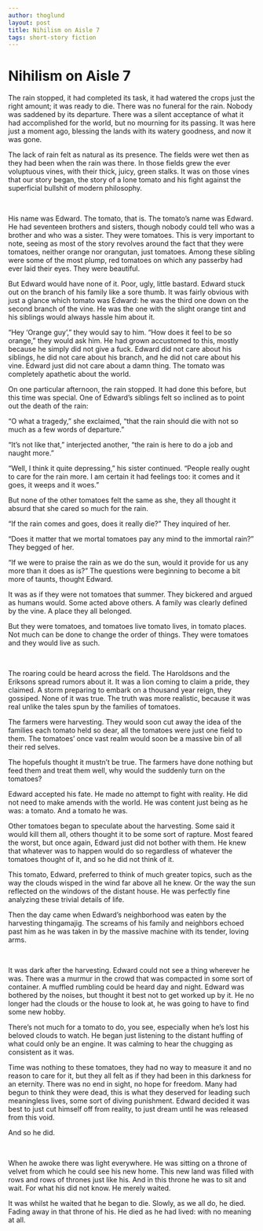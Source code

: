 ```yaml
---
author: thoglund
layout: post
title: Nihilism on Aisle 7
tags: short-story fiction
---
```


# Nihilism on Aisle 7

The rain stopped, it had completed its task, it had watered the crops just the
right amount; it was ready to die. There was no funeral for the rain. Nobody was
saddened by its departure. There was a silent acceptance of what it had
accomplished for the world, but no mourning for its passing. It was here just a
moment ago, blessing the lands with its watery goodness, and now it was gone.

The lack of rain felt as natural as its presence. The fields were wet then as
they had been when the rain was there. In those fields grew the ever voluptuous
vines, with their thick, juicy, green stalks. It was on those vines that our
story began, the story of a lone tomato and his fight against the superficial
bullshit of modern philosophy.

<br>

His name was Edward. The tomato, that is. The tomato’s name was Edward. He had
seventeen brothers and sisters, though nobody could tell who was a brother and
who was a sister. They were tomatoes. This is very important to note, seeing as
most of the story revolves around the fact that they were tomatoes, neither
orange nor orangutan, just tomatoes. Among these sibling were some of the most
plump, red tomatoes on which any passerby had ever laid their eyes. They were
beautiful.

But Edward would have none of it. Poor, ugly, little bastard. Edward stuck out
on the branch of his family like a sore thumb. It was fairly obvious with just a
glance which tomato was Edward: he was the third one down on the second branch
of the vine. He was the one with the slight orange tint and his siblings would
always hassle him about it.

“Hey ‘Orange guy’,” they would say to him. “How does it feel to be so orange,”
they would ask him. He had grown accustomed to this, mostly because he simply
did not give a fuck. Edward did not care about his siblings, he did not care
about his branch, and he did not care about his vine. Edward just did not care
about a damn thing. The tomato was completely apathetic about the world.

On one particular afternoon, the rain stopped. It had done this before, but this
time was special. One of Edward’s siblings felt so inclined as to point out the
death of the rain:

“O what a tragedy,” she exclaimed, “that the rain should die with not so much as
a few words of departure.”

“It’s not like that,” interjected another, “the rain is here to do a job and
naught more.”

“Well, I think it quite depressing,” his sister continued. “People really ought
to care for the rain more. I am certain it had feelings too: it comes and it
goes, it weeps and it woes.”

But none of the other tomatoes felt the same as she, they all thought it absurd
that she cared so much for the rain.

“If the rain comes and goes, does it really die?” They inquired of her.

“Does it matter that we mortal tomatoes pay any mind to the immortal rain?” They
begged of her.

“If we were to praise the rain as we do the sun, would it provide for us any
more than it does as is?” The questions were beginning to become a bit more of
taunts, thought Edward.

It was as if they were not tomatoes that summer. They bickered and argued as
humans would. Some acted above others. A family was clearly defined by the vine.
A place they all belonged.

But they were tomatoes, and tomatoes live tomato lives, in tomato places. Not
much can be done to change the order of things. They were tomatoes and they
would live as such.

<br>

The roaring could be heard across the field. The Haroldsons and the Eriksons
spread rumors about it. It was a lion coming to claim a pride, they claimed. A
storm preparing to embark on a thousand year reign, they gossiped. None of it
was true. The truth was more realistic, because it was real unlike the tales
spun by the families of tomatoes.

The farmers were harvesting. They would soon cut away the idea of the families
each tomato held so dear, all the tomatoes were just one field to them. The
tomatoes’ once vast realm would soon be a massive bin of all their red selves.

The hopefuls thought it mustn’t be true. The farmers have done nothing but feed
them and treat them well, why would the suddenly turn on the tomatoes?

Edward accepted his fate. He made no attempt to fight with reality. He did not
need to make amends with the world. He was content just being as he was: a
tomato. And a tomato he was.

Other tomatoes began to speculate about the harvesting. Some said it would kill
them all, others thought it to be some sort of rapture. Most feared the worst,
but once again, Edward just did not bother with them. He knew that whatever was
to happen would do so regardless of whatever the tomatoes thought of it, and so
he did not think of it.

This tomato, Edward, preferred to think of much greater topics, such as the way
the clouds wisped in the wind far above all he knew. Or the way the sun
reflected on the windows of the distant house. He was perfectly fine analyzing
these trivial details of life.

Then the day came when Edward’s neighborhood was eaten by the harvesting
thingamajig. The screams of his family and neighbors echoed past him as he was
taken in by the massive machine with its tender, loving arms.

<br>

It was dark after the harvesting. Edward could not see a thing wherever he was.
There was a murmur in the crowd that was compacted in some sort of container.
A muffled rumbling could be heard day and night. Edward was bothered by the
noises, but thought it best not to get worked up by it. He no longer had the
clouds or the house to look at, he was going to have to find some new hobby.

There’s not much for a tomato to do, you see, especially when he’s lost his
beloved clouds to watch. He began just listening to the distant huffing of what
could only be an engine. It was calming to hear the chugging as consistent as it
was.

Time was nothing to these tomatoes, they had no way to measure it and no reason
to care for it, but they all felt as if they had been in this darkness for an
eternity. There was no end in sight, no hope for freedom. Many had begun to
think they were dead, this is what they deserved for leading such meaningless
lives, some sort of diving punishment. Edward decided it was best to just cut
himself off from reality, to just dream until he was released from this void.

And so he did.

<br>

When he awoke there was light everywhere. He was sitting on a throne of velvet
from which he could see his new home. This new land was filled with rows and
rows of thrones just like his. And in this throne he was to sit and wait. For
what his did not know. He merely waited.

It was whilst he waited that he began to die. Slowly, as we all do, he died.
Fading away in that throne of his. He died as he had lived: with no meaning at
all.
